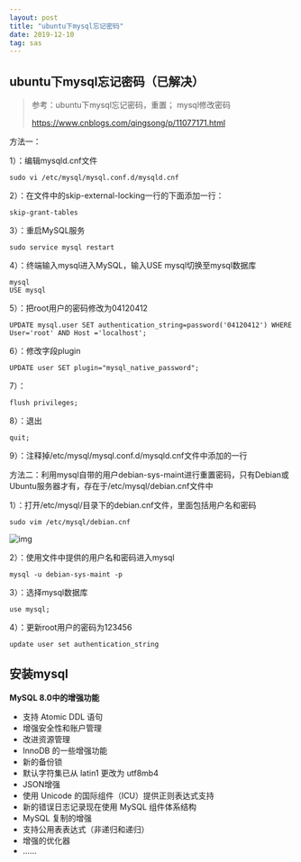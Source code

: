 ```yaml
---
layout: post
title: "ubuntu下mysql忘记密码"
date: 2019-12-10
tag: sas
---
```




## ubuntu下mysql忘记密码（已解决）

> 参考：ubuntu下mysql忘记密码，重置； mysql修改密码
>
> https://www.cnblogs.com/qingsong/p/11077171.html



方法一：

1）：编辑mysqld.cnf文件

```
sudo vi /etc/mysql/mysql.conf.d/mysqld.cnf
```

2）：在文件中的skip-external-locking一行的下面添加一行：

```
skip-grant-tables
```

3）：重启MySQL服务

```
sudo service mysql restart
```

4）：终端输入mysql进入MySQL，输入USE mysql切换至mysql数据库

```
mysql
USE mysql
```

5）：把root用户的密码修改为04120412

```
UPDATE mysql.user SET authentication_string=password('04120412') WHERE User='root' AND Host ='localhost';
```

6）：修改字段plugin

```
UPDATE user SET plugin="mysql_native_password";
```

7）：

```
flush privileges;
```

8）：退出

```
quit;
```

9）：注释掉/etc/mysql/mysql.conf.d/mysqld.cnf文件中添加的一行

 

方法二：利用mysql自带的用户debian-sys-maint进行重置密码，只有Debian或Ubuntu服务器才有，存在于/etc/mysql/debian.cnf文件中

1）：打开/etc/mysql/目录下的debian.cnf文件，里面包括用户名和密码

```
sudo vim /etc/mysql/debian.cnf
```

![img](https://img2018.cnblogs.com/blog/427641/201906/427641-20190624145700309-67432844.png)

2）：使用文件中提供的用户名和密码进入mysql

```
mysql -u debian-sys-maint -p
```

3）：选择mysql数据库

```
use mysql;
```

4）：更新root用户的密码为123456

```
update user set authentication_string
```





## 安装mysql



**MySQL 8.0中的增强功能**

- 支持 Atomic DDL 语句
- 增强安全性和账户管理
- 改进资源管理
- InnoDB 的一些增强功能
- 新的备份锁
- 默认字符集已从 latin1 更改为 utf8mb4
- JSON增强
- 使用 Unicode 的国际组件（ICU）提供正则表达式支持
- 新的错误日志记录现在使用 MySQL 组件体系结构
- MySQL 复制的增强
- 支持公用表表达式（非递归和递归）
- 增强的优化器
- ……



